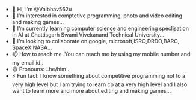 - 👋 Hi, I’m @Vaibhav562u
- 👀 I’m interested in comptetive programming, photo and video editing and making games...
- 🌱 I’m currently learning computer science and engineering speclisation in AI at Chattisgarh Swami Vivekanand Technical University...
- 💞️ I’m looking to collaborate on google, microsoft,ISRO,DRDO,BARC, SpaceX,NASA...
- 📫 How to reach me .You can reach me by using my mobile number and my email id..
- 😄 Pronouns: ..he/him .
- ⚡ Fun fact: I know something about competitive programming not to a very high level but I am trying to learn cp at a very high level and I also want to learn more and more about editing and making games...

<!---
Vaibhav562u/Vaibhav562u is a ✨ special ✨ repository because its `README.md` (this file) appears on your GitHub profile.
You can click the Preview link to take a look at your changes.
--->
